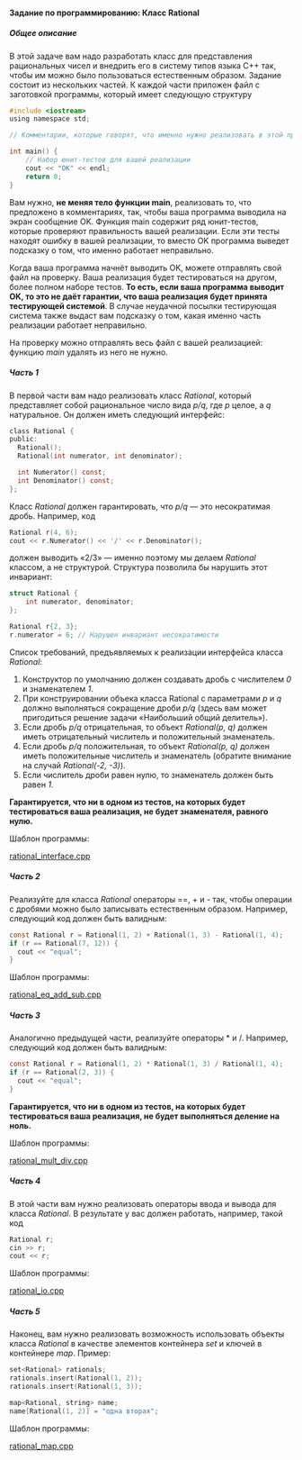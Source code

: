 #### Задание по программированию: Класс Rational ####

##### Общее описание #####
В этой задаче вам надо разработать класс для представления рациональных чисел и внедрить его в систему типов языка С++ так, чтобы им можно было пользоваться естественным образом. Задание состоит из нескольких частей. К каждой части приложен файл с заготовкой программы, который имеет следующую структуру
```objectivec
#include <iostream>
using namespace std;

// Комментарии, которые говорят, что именно нужно реализовать в этой программе

int main() {
    // Набор юнит-тестов для вашей реализации
    cout << "OK" << endl;
    return 0;
}
```
Вам нужно, **не меняя тело функции main**, реализовать то, что предложено в комментариях, так, чтобы ваша программа выводила на экран сообщение OK. Функция main содержит ряд юнит-тестов, которые проверяют правильность вашей реализации. Если эти тесты находят ошибку в вашей реализации, то вместо OK программа выведет подсказку о том, что именно работает неправильно.

Когда ваша программа начнёт выводить OK, можете отправлять свой файл на проверку. Ваша реализация будет тестироваться на другом, более полном наборе тестов. **То есть, если ваша программа выводит OK, то это не даёт гарантии, что ваша реализация будет принята тестирующей системой**. В случае неудачной посылки тестирующая система также выдаст вам подсказку о том, какая именно часть реализации работает неправильно.

На проверку можно отправлять весь файл с вашей реализацией: функцию *main* удалять из него не нужно.

##### Часть 1 #####
В первой части вам надо реализовать класс *Rational*, который представляет собой рациональное число вида *p/q*, где *p* целое, а *q* натуральное. Он должен иметь следующий интерфейс:
```objectivec
class Rational {
public:
  Rational();
  Rational(int numerator, int denominator);

  int Numerator() const;
  int Denominator() const;
};
```
Класс *Rational* должен гарантировать, что *p/q* — это несократимая дробь. Например, код
```objectivec
Rational r(4, 6);
cout << r.Numerator() << '/' << r.Denominator();
```
должен выводить «2/3» — именно поэтому мы делаем *Rational* классом, а не структурой. Структура позволила бы нарушить этот инвариант:
```objectivec
struct Rational {
    int numerator, denominator;
};

Rational r{2, 3};
r.numerator = 6; // Нарушен инвариант несократимости
```

Список требований, предъявляемых к реализации интерфейса класса *Rational*:

1. Конструктор по умолчанию должен создавать дробь с числителем *0* и знаменателем *1*.
2. При конструировании объека класса Rational с параметрами *p* и *q* должно выполняться сокращение дроби *p/q* (здесь вам может пригодиться решение задачи «Наибольший общий делитель»).
3. Если дробь *p/q* отрицательная, то объект *Rational(p, q)* должен иметь отрицательный числитель и положительный знаменатель.
4. Если дробь *p/q* положительная, то объект *Rational(p, q)* должен иметь положительные числитель и знаменатель (обратите внимание на случай *Rational(-2, -3)*).
5. Если числитель дроби равен нулю, то знаменатель должен быть равен *1*.

**Гарантируется, что ни в одном из тестов, на которых будет тестироваться ваша реализация, не будет знаменателя, равного нулю.**

Шаблон программы:

[rational_interface.cpp](https://github.com/avtomato/Basics-of-C-plus-plus-development-white-belt/blob/master/week-04/08-Programming-Assignment/Source/rational_interface.cpp)

##### Часть 2 #####
Реализуйте для класса *Rational* операторы ==, + и - так, чтобы операции с дробями можно было записывать естественным образом. Например, следующий код должен быть валидным:
```objectivec
const Rational r = Rational(1, 2) + Rational(1, 3) - Rational(1, 4);
if (r == Rational(7, 12)) {
  cout << "equal";
}
```
Шаблон программы:

[rational_eq_add_sub.cpp](https://github.com/avtomato/Basics-of-C-plus-plus-development-white-belt/blob/master/week-04/08-Programming-Assignment/Source/rational_eq_add_sub.cpp)

##### Часть 3 #####
Аналогично предыдущей части, реализуйте операторы * и /. Например, следующий код должен быть валидным:
```objectivec
const Rational r = Rational(1, 2) * Rational(1, 3) / Rational(1, 4);
if (r == Rational(2, 3)) {
  cout << "equal";
}
```
**Гарантируется, что ни в одном из тестов, на которых будет тестироваться ваша реализация, не будет выполняться деление на ноль.**

Шаблон программы:

[rational_mult_div.cpp](https://github.com/avtomato/Basics-of-C-plus-plus-development-white-belt/blob/master/week-04/08-Programming-Assignment/Source/rational_mult_div.cpp)

##### Часть 4 #####
В этой части вам нужно реализовать операторы ввода и вывода для класса *Rational*. В результате у вас должен работать, например, такой код
```objectivec
Rational r;
cin >> r;
cout << r;
```
Шаблон программы:

[rational_io.cpp](https://github.com/avtomato/Basics-of-C-plus-plus-development-white-belt/blob/master/week-04/08-Programming-Assignment/Source/rational_io.cpp)

##### Часть 5 #####
Наконец, вам нужно реализовать возможность использовать объекты класса *Rational* в качестве элементов контейнера *set* и ключей в контейнере *map*. Пример:
```objectivec
set<Rational> rationals;
rationals.insert(Rational(1, 2));
rationals.insert(Rational(1, 3));

map<Rational, string> name;
name[Rational(1, 2)] = "одна вторая";
```
Шаблон программы:

[rational_map.cpp](https://github.com/avtomato/Basics-of-C-plus-plus-development-white-belt/blob/master/week-04/08-Programming-Assignment/Source/rational_map.cpp)
